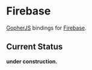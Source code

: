 # Firebase

[GopherJS](https://github.com/neelance/gopherjs) bindings for [Firebase](https://firebase.google.com/).

## Current Status
**under construction.**